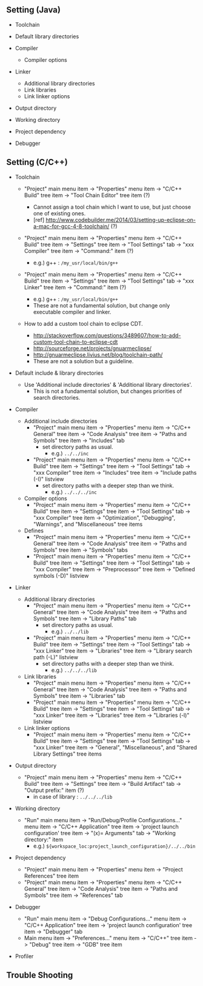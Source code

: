 ## Setting (Java)
- Toolchain

- Default library directories

- Compiler
	- Compiler options

- Linker
	- Additional library directories
	- Link libraries
	- Link linker options

- Output directory

- Working directory

- Project dependency

- Debugger

## Setting (C/C++)
- Toolchain
	- "Project" main menu item -> "Properties" menu item -> "C/C++ Build" tree item -> "Tool Chain Editor" tree item (?)
		- Cannot assign a tool chain which I want to use, but just choose one of existing ones.
		- [ref] http://www.codebuilder.me/2014/03/setting-up-eclipse-on-a-mac-for-gcc-4-8-toolchain/ (?)
	- "Project" main menu item -> "Properties" menu item -> "C/C++ Build" tree item -> "Settings" tree item -> "Tool Settings" tab -> "xxx Compiler" tree item -> "Command:" item (?)
		- e.g.) g++ : `/my_usr/local/bin/g++`
	- "Project" main menu item -> "Properties" menu item -> "C/C++ Build" tree item -> "Settings" tree item -> "Tool Settings" tab -> "xxx Linker" tree item -> "Command:" item (?)
		- e.g.) g++ : `/my_usr/local/bin/g++`
		- These are not a fundamental solution, but change only executable compiler and linker.

	- How to add a custom tool chain to eclipse CDT.
		- http://stackoverflow.com/questions/3489607/how-to-add-custom-tool-chain-to-eclipse-cdt
		- http://sourceforge.net/projects/gnuarmeclipse/
		- http://gnuarmeclipse.livius.net/blog/toolchain-path/
		- These are not a solution but a guideline.

- Default include & library directories
	- Use 'Additional include directories' & 'Additional library directories'.
		- This is not a fundamental solution, but changes priorities of search directories.

- Compiler
	- Additional include directories
		- "Project" main menu item -> "Properties" menu item -> "C/C++ General" tree item -> "Code Analysis" tree item -> "Paths and Symbols" tree item -> "Includes" tab
			- set directory paths as usual.
				- e.g.) `../../inc`
		- "Project" main menu item -> "Properties" menu item -> "C/C++ Build" tree item -> "Settings" tree item -> "Tool Settings" tab -> "xxx Compiler" tree item -> "Includes" tree item -> "Include paths (-I)" listview
			- set directory paths with a deeper step than we think.
				- e.g.) `../../../inc`
	- Compiler options
		- "Project" main menu item -> "Properties" menu item -> "C/C++ Build" tree item -> "Settings" tree item -> "Tool Settings" tab -> "xxx Compiler" tree item -> "Optimization", "Debugging", "Warnings", and "Miscellaneous" tree items
	- Defines
		- "Project" main menu item -> "Properties" menu item -> "C/C++ General" tree item -> "Code Analysis" tree item -> "Paths and Symbols" tree item -> "Symbols" tabs
		- "Project" main menu item -> "Properties" menu item -> "C/C++ Build" tree item -> "Settings" tree item -> "Tool Settings" tab -> "xxx Compiler" tree item -> "Preprocessor" tree item -> "Defined symbols (-D)" listview

- Linker
	- Additional library directories
		- "Project" main menu item -> "Properties" menu item -> "C/C++ General" tree item -> "Code Analysis" tree item -> "Paths and Symbols" tree item -> "Library Paths" tab
			- set directory paths as usual.
				- e.g.) `../../lib`
		- "Project" main menu item -> "Properties" menu item -> "C/C++ Build" tree item -> "Settings" tree item -> "Tool Settings" tab -> "xxx Linker" tree item -> "Libraries" tree item -> "Library search path (-L)" listview
			- set directory paths with a deeper step than we think.
				- e.g.) `../../../lib`
	- Link libraries
		- "Project" main menu item -> "Properties" menu item -> "C/C++ General" tree item -> "Code Analysis" tree item -> "Paths and Symbols" tree item -> "Libraries" tab
		- "Project" main menu item -> "Properties" menu item -> "C/C++ Build" tree item -> "Settings" tree item -> "Tool Settings" tab -> "xxx Linker" tree item -> "Libraries" tree item -> "Libraries (-l)" listview
	- Link linker options
		- "Project" main menu item -> "Properties" menu item -> "C/C++ Build" tree item -> "Settings" tree item -> "Tool Settings" tab -> "xxx Linker" tree item -> "General", "Miscellaneous", and "Shared Library Settings" tree items

- Output directory
	- "Project" main menu item -> "Properties" menu item -> "C/C++ Build" tree item -> "Settings" tree item -> "Build Artifact" tab -> "Output prefix:" item (?)
		- in case of library : `../../../lib`

- Working directory
	- "Run" main menu item -> "Run/Debug/Profile Configurations..." menu item -> "C/C++ Application" tree item -> 'project launch configuration' tree item -> "(x)= Arguments" tab -> "Working directory:" item
		- e.g.) `${workspace_loc:project_launch_configuration}/../../bin`

- Project dependency
	- "Project" main menu item -> "Properties" menu item -> "Project References" tree item
	- "Project" main menu item -> "Properties" menu item -> "C/C++ General" tree item -> "Code Analysis" tree item -> "Paths and Symbols" tree item -> "References" tab

- Debugger
	- "Run" main menu item -> "Debug Configurations..." menu item -> "C/C++ Application" tree item -> 'project launch configuration' tree item -> "Debugger" tab
	- Main menu item -> "Preferences..." menu item -> "C/C++" tree item -> "Debug" tree item -> "GDB" tree item

- Profiler

## Trouble Shooting
